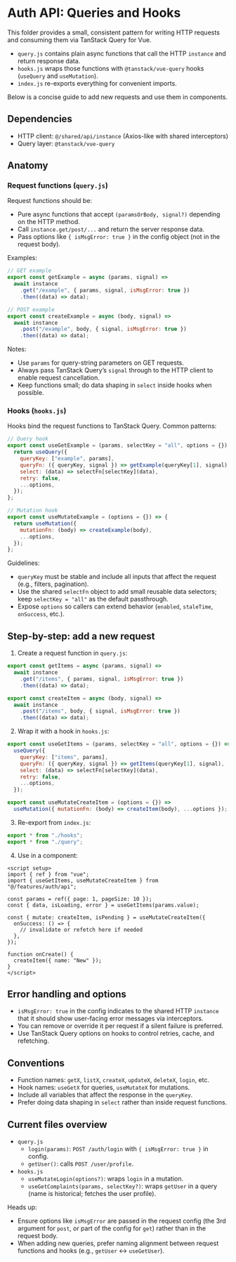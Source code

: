 # Auth API: Queries and Hooks

This folder provides a small, consistent pattern for writing HTTP requests and consuming them via TanStack Query for Vue.

- `query.js` contains plain async functions that call the HTTP `instance` and return response data.
- `hooks.js` wraps those functions with `@tanstack/vue-query` hooks (`useQuery` and `useMutation`).
- `index.js` re-exports everything for convenient imports.

Below is a concise guide to add new requests and use them in components.

## Dependencies

- HTTP client: `@/shared/api/instance` (Axios-like with shared interceptors)
- Query layer: `@tanstack/vue-query`

## Anatomy

### Request functions (`query.js`)

Request functions should be:

- Pure async functions that accept `(paramsOrBody, signal?)` depending on the HTTP method.
- Call `instance.get/post/...` and return the server response data.
- Pass options like `{ isMsgError: true }` in the config object (not in the request body).

Examples:

```js
// GET example
export const getExample = async (params, signal) =>
  await instance
    .get("/example", { params, signal, isMsgError: true })
    .then((data) => data);

// POST example
export const createExample = async (body, signal) =>
  await instance
    .post("/example", body, { signal, isMsgError: true })
    .then((data) => data);
```

Notes:

- Use `params` for query-string parameters on GET requests.
- Always pass TanStack Query’s `signal` through to the HTTP client to enable request cancellation.
- Keep functions small; do data shaping in `select` inside hooks when possible.

### Hooks (`hooks.js`)

Hooks bind the request functions to TanStack Query. Common patterns:

```js
// Query hook
export const useGetExample = (params, selectKey = "all", options = {}) => {
  return useQuery({
    queryKey: ["example", params],
    queryFn: ({ queryKey, signal }) => getExample(queryKey[1], signal),
    select: (data) => selectFn[selectKey](data),
    retry: false,
    ...options,
  });
};

// Mutation hook
export const useMutateExample = (options = {}) => {
  return useMutation({
    mutationFn: (body) => createExample(body),
    ...options,
  });
};
```

Guidelines:

- `queryKey` must be stable and include all inputs that affect the request (e.g., filters, pagination).
- Use the shared `selectFn` object to add small reusable data selectors; keep `selectKey = "all"` as the default passthrough.
- Expose `options` so callers can extend behavior (`enabled`, `staleTime`, `onSuccess`, etc.).

## Step-by-step: add a new request

1) Create a request function in `query.js`:

```js
export const getItems = async (params, signal) =>
  await instance
    .get("/items", { params, signal, isMsgError: true })
    .then((data) => data);

export const createItem = async (body, signal) =>
  await instance
    .post("/items", body, { signal, isMsgError: true })
    .then((data) => data);
```

2) Wrap it with a hook in `hooks.js`:

```js
export const useGetItems = (params, selectKey = "all", options = {}) =>
  useQuery({
    queryKey: ["items", params],
    queryFn: ({ queryKey, signal }) => getItems(queryKey[1], signal),
    select: (data) => selectFn[selectKey](data),
    retry: false,
    ...options,
  });

export const useMutateCreateItem = (options = {}) =>
  useMutation({ mutationFn: (body) => createItem(body), ...options });
```

3) Re-export from `index.js`:

```js
export * from "./hooks";
export * from "./query";
```

4) Use in a component:

```vue
<script setup>
import { ref } from "vue";
import { useGetItems, useMutateCreateItem } from "@/features/auth/api";

const params = ref({ page: 1, pageSize: 10 });
const { data, isLoading, error } = useGetItems(params.value);

const { mutate: createItem, isPending } = useMutateCreateItem({
  onSuccess: () => {
    // invalidate or refetch here if needed
  },
});

function onCreate() {
  createItem({ name: "New" });
}
</script>
```

## Error handling and options

- `isMsgError: true` in the config indicates to the shared HTTP `instance` that it should show user-facing error messages via interceptors.
- You can remove or override it per request if a silent failure is preferred.
- Use TanStack Query options on hooks to control retries, cache, and refetching.

## Conventions

- Function names: `getX`, `listX`, `createX`, `updateX`, `deleteX`, `login`, etc.
- Hook names: `useGetX` for queries, `useMutateX` for mutations.
- Include all variables that affect the response in the `queryKey`.
- Prefer doing data shaping in `select` rather than inside request functions.

## Current files overview

- `query.js`
  - `login(params)`: `POST /auth/login` with `{ isMsgError: true }` in config.
  - `getUser()`: calls `POST /user/profile`.
- `hooks.js`
  - `useMutateLogin(options?)`: wraps `login` in a mutation.
  - `useGetComplaints(params, selectKey?)`: wraps `getUser` in a query (name is historical; fetches the user profile).

Heads up:

- Ensure options like `isMsgError` are passed in the request config (the 3rd argument for `post`, or part of the config for `get`) rather than in the request body.
- When adding new queries, prefer naming alignment between request functions and hooks (e.g., `getUser` ↔ `useGetUser`).
